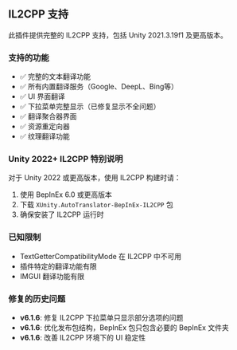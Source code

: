﻿
## IL2CPP 支持
此插件提供完整的 IL2CPP 支持，包括 Unity 2021.3.19f1 及更高版本。

### 支持的功能
- ✅ 完整的文本翻译功能
- ✅ 所有内置翻译服务（Google、DeepL、Bing等）
- ✅ UI 界面翻译
- ✅ 下拉菜单完整显示（已修复显示不全问题）
- ✅ 翻译聚合器界面
- ✅ 资源重定向器
- ✅ 纹理翻译功能

### Unity 2022+ IL2CPP 特别说明
对于 Unity 2022 或更高版本，使用 IL2CPP 构建时请：
1. 使用 BepInEx 6.0 或更高版本
2. 下载 `XUnity.AutoTranslator-BepInEx-IL2CPP` 包
3. 确保安装了 IL2CPP 运行时

### 已知限制
- TextGetterCompatibilityMode 在 IL2CPP 中不可用
- 插件特定的翻译功能有限
- IMGUI 翻译功能有限

### 修复的历史问题
- **v6.1.6**: 修复 IL2CPP 下拉菜单只显示部分选项的问题
- **v6.1.6**: 优化发布包结构，BepInEx 包只包含必要的 BepInEx 文件夹
- **v6.1.6**: 改善 IL2CPP 环境下的 UI 稳定性
